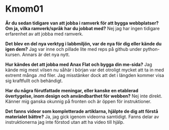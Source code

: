 Kmom01
===============================

**Är du sedan tidigare van att jobba i ramverk för att bygga webbplatser? Om ja, vilka ramverk/språk har du jobbat med?**
Nej jag har ingen tidigare erfarenhet av att jobba med ramverk.

**Det blev en del nya verktyg i labbmiljön, var de nya för dig eller kände du igen dem?**
Jag var inne och pillade lite med reps på github under python-kursen.
Annars är det nya nytt.

**Hur kändes det att jobba med Anax Flat och bygga din me-sida?**
Jag kände mig mest vilsen nu såhär i början var det otroligt mycket att ta in med extremt många .md filer.
Jag misstänker dock att det i längden kommer visa sig kraftfullt och behändigt.

**Har du några förutfattade meningar, eller kanske en etablerad övertygelse, inom design och användbarthet för webben?**
Nej inte direkt.
Känner mig ganska okunnig på fronten och är öppen för instruktioner.

**Det fanns videor som kompletterade artiklarna, hjälpte de dig att förstå materialet bättre?**
Ja, jag gick igenom videorna samtidigt.
Fanns delar av instruktionerna jag inte förstod utan att ha video till hjälp.
